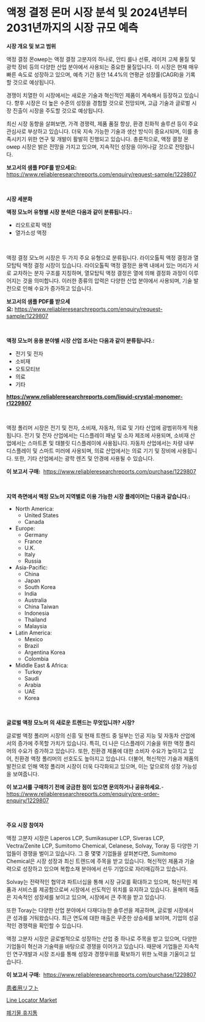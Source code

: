 <p><h1>액정 결정 몬머 시장 분석 및 2024년부터 2031년까지의 시장 규모 예측</h1></p><p><strong>시장 개요 및 보고 범위</strong></p>
<p><p>액정 결정 몬омер는 액정 결정 고분자의 하나로, 안티 를나 선류, 레이저 고체 물질 및 광학 장비 등의 다양한 산업 분야에서 사용되는 중요한 물질입니다. 이 시장은 현재 매우 빠른 속도로 성장하고 있으며, 예측 기간 동안 14.4%의 연평균 성장률(CAGR)을 기록할 것으로 예상됩니다. </p><p>경쟁이 치열한 이 시장에서는 새로운 기술과 혁신적인 제품이 계속해서 등장하고 있습니다. 향후 시장은 더 높은 수준의 성장을 경험할 것으로 전망되며, 고급 기술과 글로벌 시장 진출이 시장을 주도할 것으로 예상됩니다. </p><p>최신 시장 동향을 살펴보면, 가격 경쟁력, 제품 품질 향상, 환경 친화적 솔루션 등이 주요 관심사로 부상하고 있습니다. 더욱 지속 가능한 기술과 생산 방식이 중요시되며, 이를 충족시키기 위한 연구 및 개발이 활발히 진행되고 있습니다. 총론적으로, 액정 결정 몬омер 시장은 밝은 전망을 가지고 있으며, 지속적인 성장을 이어나갈 것으로 전망됩니다.</p></p>
<p><strong>보고서의 샘플 PDF를 받으세요:</strong> <a href="https://www.reliableresearchreports.com/enquiry/request-sample/1229807">https://www.reliableresearchreports.com/enquiry/request-sample/1229807</a></p>
<p>&nbsp;</p>
<p><strong>시장 세분화</strong></p>
<p><strong>액정 모노머 유형별 시장 분석은 다음과 같이 분류됩니다.:</strong></p>
<p><ul><li>리오트로픽 액정</li><li>열가소성 액정</li></ul></p>
<p>&nbsp;</p>
<p><p>액정 결정 모노머 시장은 두 가지 주요 유형으로 분류됩니다. 라이오톨픽 액정 결정과 열모탑틱 액정 결정 시장이 있습니다. 라이오톨픽 액정 결정은 용액 내에서 있는 머리가 서로 교차하는 분자 구조를 지칭하며, 열모탑틱 액정 결정은 열에 의해 결정화 과정이 이루어지는 것을 의미합니다. 이러한 종류의 압력은 다양한 산업 분야에서 사용되며, 기술 발전으로 인해 수요가 증가하고 있습니다.</p></p>
<p><strong>보고서의 샘플 PDF를 받으세요:</strong>&nbsp;<a href="https://www.reliableresearchreports.com/enquiry/request-sample/1229807">https://www.reliableresearchreports.com/enquiry/request-sample/1229807</a></p>
<p>&nbsp;</p>
<p><strong> 액정 모노머 응용 분야별 시장 산업 조사는 다음과 같이 분류됩니다.:</strong></p>
<p><ul><li>전기 및 전자</li><li>소비재</li><li>오토모티브</li><li>의료</li><li>기타</li></ul></p>
<p><strong><a href="https://www.reliableresearchreports.com/liquid-crystal-monomer-r1229807">https://www.reliableresearchreports.com/liquid-crystal-monomer-r1229807</a></strong></p>
<p>&nbsp;</p>
<p><p>액정 폴리머 시장은 전기 및 전자, 소비재, 자동차, 의료 및 기타 산업에 광범위하게 적용됩니다. 전기 및 전자 산업에서는 디스플레이 패널 및 소자 제조에 사용되며, 소비재 산업에서는 스마트폰 및 태블릿 디스플레이에 사용됩니다. 자동차 산업에서는 차량 내부 디스플레이 및 스마트 미러에 사용되며, 의료 산업에서는 의료 기기 및 장비에 사용됩니다. 또한, 기타 산업에서는 광학 렌즈 및 안경에 사용될 수 있습니다.</p></p>
<p><strong>이 보고서 구매:</strong>&nbsp; <a href="https://www.reliableresearchreports.com/purchase/1229807">https://www.reliableresearchreports.com/purchase/1229807</a></p>
<p>&nbsp;</p>
<p><strong>지역 측면에서 액정 모노머 지역별로 이용 가능한 시장 플레이어는 다음과 같습니다.:</strong></p>
<p><ul>
    <li>
        North America:
        <ul>
            <li>United States</li>
            <li>Canada</li>
        </ul>
    </li>
    <li>
        Europe:
        <ul>
            <li>Germany</li>
            <li>France</li>
            <li>U.K.</li>
            <li>Italy</li>
            <li>Russia</li>
        </ul>
    </li>
    <li>
        Asia-Pacific:
        <ul>
            <li>China</li>
            <li>Japan</li>
            <li>South Korea</li>
            <li>India</li>
            <li>Australia</li>
            <li>China Taiwan</li>
            <li>Indonesia</li>
            <li>Thailand</li>
            <li>Malaysia</li>
        </ul>
    </li>
    <li>
        Latin America:
        <ul>
            <li>Mexico</li>
            <li>Brazil</li>
            <li>Argentina Korea</li>
            <li>Colombia</li>
        </ul>
    </li>
    <li>
        Middle East & Africa:
        <ul>
            <li>Turkey</li>
            <li>Saudi</li>
            <li>Arabia</li>
            <li>UAE</li>
            <li>Korea</li>
        </ul>
    </li>
    </ul></p>
<p>&nbsp;</p>
<p><strong>글로벌 액정 모노머 의 새로운 트렌드는 무엇입니까? 시장?</strong></p>
<p><p>글로벌 액정 폴리머 시장의 신흥 및 현재 트렌드 중 일부는 인공 지능 및 자동차 산업에서의 증가에 주목할 가치가 있습니다. 특히, 더 나은 디스플레이 기술을 위한 액정 폴리머의 수요가 증가하고 있습니다. 또한, 친환경 제품에 대한 소비자 수요가 높아지고 있어, 친환경 액정 폴리머의 선호도도 높아지고 있습니다. 더불어, 혁신적인 기술과 제품의 발전으로 인해 액정 폴리머 시장이 더욱 다각화되고 있으며, 이는 앞으로의 성장 가능성을 보여줍니다.</p></p>
<p><strong>이 보고서를 구매하기 전에 궁금한 점이 있으면 문의하거나 공유하세요.</strong>- <a href="https://www.reliableresearchreports.com/enquiry/pre-order-enquiry/1229807">https://www.reliableresearchreports.com/enquiry/pre-order-enquiry/1229807</a></p>
<p>&nbsp;</p>
<p><strong>주요 시장 참여자</strong></p>
<p><p>액정 고분자 시장은 Laperos LCP, Sumikasuper LCP, Siveras LCP, Vectra/Zenite LCP, Sumitomo Chemical, Celanese, Solvay, Toray 등 다양한 기업들이 경쟁을 벌이고 있습니다. 그 중 몇몇 기업들을 살펴본다면, Sumitomo Chemical은 시장 성장과 최신 트렌드에 주목을 받고 있습니다. 혁신적인 제품과 기술력으로 성장하고 있으며 복합소재 분야에서 선두 기업으로 자리매김하고 있습니다.</p><p>Solvay는 전략적인 협약과 파트너십을 통해 시장 규모를 확대하고 있으며, 혁신적인 제품과 서비스를 제공함으로써 시장에서 선도적인 위치를 유지하고 있습니다. 올해의 매출은 지속적인 성장세를 보이고 있으며, 시장에서 큰 주목을 받고 있습니다.</p><p>또한 Toray는 다양한 산업 분야에서 다재다능한 솔루션을 제공하며, 글로벌 시장에서 큰 성과를 거둬왔습니다. 최근 연도에 대한 매출은 꾸준한 상승세를 보이며, 기업의 성공적인 경쟁력을 확인할 수 있습니다.</p><p>액정 고분자 시장은 글로벌적으로 성장하는 산업 중 하나로 주목을 받고 있으며, 다양한 기업들이 혁신과 기술력을 바탕으로 경쟁을 이어가고 있습니다. 때문에 기업들은 지속적인 연구개발과 시장 조사를 통해 성장과 경쟁우위를 확보하기 위한 노력을 기울이고 있습니다.</p></p>
<p><strong>이 보고서 구매:</strong>&nbsp;&nbsp;<a href="https://www.reliableresearchreports.com/purchase/1229807">https://www.reliableresearchreports.com/purchase/1229807</a></p>
<p><p><a href="https://github.com/Sophiaard2003/Market-Research-Report-List-1/blob/main/641547532076.md">患者用リフト</a></p><p><a href="https://github.com/brenzgnarento/Market-Research-Report-List-2/blob/main/line-locator-market.md">Line Locator Market</a></p><p><a href="https://medium.com/@bricebeahan2023/%ED%8F%90%EC%A7%80%ED%86%B5-%EC%8B%9C%EC%9E%A5-%EA%B7%9C%EB%AA%A8%EC%99%80-%EC%8B%9C%EC%9E%A5-%EB%8F%99%ED%96%A5-%EC%A0%84%EC%B2%B4-%EC%82%B0%EC%97%85-%EA%B0%9C%EC%9A%94-2024%EB%85%84%EB%B6%80%ED%84%B0-2031%EB%85%84%EA%B9%8C%EC%A7%80-b473a82e2f32">폐기물 휴지통</a></p></p>